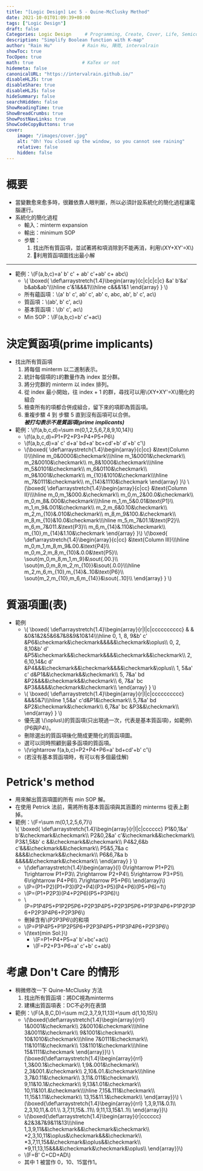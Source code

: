 ```yaml
---
title: "[Logic Design] Lec 5 - Quine-McClusky Method"
date: 2021-10-01T01:09:39+08:00
tags: ["Logic Design"]
draft: false
Categories: Logic Design     # Programming, Create, Cover, Life, Semiconductor, Leetcode, Logic Design, Daily
description: "Simplify Boolean function with K-map"
author: "Rain Hu"           # Rain Hu, 陣雨, intervalrain
showToc: true
TocOpen: true
math: true                  # KaTex or not
hidemeta: false
canonicalURL: "https://intervalrain.github.io/"
disableHLJS: true
disableShare: true
disableHLJS: false
hideSummary: false
searchHidden: false
ShowReadingTime: true
ShowBreadCrumbs: true
ShowPostNavLinks: true
ShowCodeCopyButtons: true
cover:
    image: "/images/cover.jpg"
    alt: "Oh! You closed up the window, so you cannot see raining"
    relative: false
    hidden: false
---
```

# 概要
+ 當變數愈來愈多時，很難依靠人眼判斷，所以必須計設系統化的簡化過程讓電腦運行。
+ 系統化的簡化過程
    + 輸入：minterm expansion
    + 輸出：minimum SOP
    + 步驟：
        1. 找出所有質函項，並試著將和項消除到不能再消，利用\\(XY+XY'=X\\)
        2. 利用質函項圖找出最小解
---
+ 範例：\\(F(a,b,c)=a' b' c' + ab' c'+ab' c+ abc\\)
    + \\(
    \boxed{
        \def\arraystretch{1.4}\begin{array}{c|c|c|c|c}
             &a' b'&a' b&ab&ab'\\\\\hline
            c'&1&&&1\\\\\hline
            c&&&1&1
        \end{array}
    }
    \\)
    + 所有蘊函項：\\(a' b' c', ab' c', ab' c, abc, ab', b' c', ac\\)
    + 質函項：\\(ab', b' c', ac\\)
    + 基本質函項：\\(b' c', ac\\)
    + Min SOP：\\(F(a,b,c)=b' c'+ac\\)
# 決定質函項(prime implicants)
+ 找出所有質函項
    1. 將每個 minterm 以二進制表示。
    2. 統計每個項的`1`的數量作為 index 並分群。
    3. 將分完群的 minterm 以 index 排列。
    4. 從 index 最小開始，往 index + 1 的群，尋找可以用\\(XY+XY'=X\\)簡化的組合
    5. 檢查所有的項都合併成組合，留下來的項即為質函項。
    6. 重複步驟 4 到 步驟 5 直到沒有函項可以合併。  
    ***被打勾表示不是質函項(prime implicants)***
+ 範例：\\(f(a,b,c,d)=\sum m(0,1,2,5,6,7,8,9,10,14)\\)
    + \\(f(a,b,c,d)=P1+P2+P3+P4+P5+P6\\)
    + \\(f(a,b,c,d)=a' c' d+a' bd+a' bc+cd'+b' d'+b' c'\\)
    + \\(\boxed{
        \def\arraystretch{1.4}\begin{array}{c|cc}
            &\text{Column I}\\\\\hline
            m_0&0000&\checkmark\\\\\hline
            m_1&0001&\checkmark\\\\
            m_2&0010&\checkmark\\\\
            m_8&1000&\checkmark\\\\\hline
            m_5&0101&\checkmark\\\\
            m_6&0110&\checkmark\\\\
            m_9&1001&\checkmark\\\\
            m_{10}&1010&\checkmark\\\\\hline
            m_7&0111&\checkmark\\\\
            m_{14}&1110&\checkmark
        \end{array}
    }\\)
    \\(\boxed{
        \def\arraystretch{1.4}\begin{array}{c|cc}
            &\text{Column II}\\\\\hline
            m_0,m_1&000.&\checkmark\\\\
            m_0,m_2&00.0&\checkmark\\\\
            m_0,m_8&.000&\checkmark\\\\\hline
            m_1,m_5&0.01&\text{P1}\\\\
            m_1,m_9&.001&\checkmark\\\\
            m_2,m_6&0.10&\checkmark\\\\
            m_2,m_{10}&.010&\checkmark\\\\
            m_8,m_9&100.&\checkmark\\\\
            m_8,m_{10}&10.0&\checkmark\\\\\hline
            m_5,m_7&01.1&\text{P2}\\\\
            m_6,m_7&011.&\text{P3}\\\\
            m_6,m_{14}&.110&\checkmark\\\\
            m_{10},m_{14}&1.10&\checkmark
        \end{array}
    }\\)
    \\(\boxed{
        \def\arraystretch{1.4}\begin{array}{c|cc}
        &\text{Column III}\\\\\hline
        m_0,m_1,m_8,m_9&.00.&\text{P4}\\\\
        m_0,m_2,m_8,m_{10}&.0.0&\text{P5}\\\\
        \sout{m_0,m_8,m_1,m_9}&\sout{.00.}\\\\
        \sout{m_0,m_8,m_2,m_{10}}&\sout{.0.0}\\\\\hline
        m_2,m_6,m_{10},m_{14}&..10&\text{P6}\\\\
        \sout{m_2,m_{10},m_6,m_{14}}&\sout{..10}\\\\
        \end{array}
    }
    \\)
# 質涵項圖(表)
+ 範例
    + \\(
    \boxed{
        \def\arraystretch{1.4}\begin{array}{r|l|c|cccccccccc}
                      &       &  &0&1&2&5&6&7&8&9&10&14\\\\\hline
            0, 1, 8, 9&b' c'  &P6&\checkmark&\checkmark&&&&&\checkmark&\oplus\\\\
            0, 2, 8,10&b' d'  &P5&\checkmark&&\checkmark&&&&\checkmark&&\checkmark\\\\
            2, 6,10,14&c d'   &P4&&&\checkmark&&\checkmark&&&&\checkmark&\oplus\\\\
                  1, 5&a' c' d&P1&&\checkmark&&\checkmark\\\\
                  5, 7&a' bd  &P2&&&&\checkmark&&\checkmark\\\\
                  6, 7&a' bc  &P3&&&&&\checkmark&\checkmark\\\\
        \end{array}
    }
    \\)
    + \\(
    \boxed{
        \def\arraystretch{1.4}\begin{array}{r|l|c|cccccccccc}
            &&&5&7\\\\\hline
            1,5&a' c'd&P1&\checkmark\\\\
            5,7&a' bd &P2&\checkmark&\checkmark\\\\
            6,7&a' bc &P3&&\checkmark\\\\
        \end{array}
    }
    \\)
    + 優先選 \\(\oplus\\)的質函項(只出現過一次，代表是基本質函項)，如範例\\(P6與P4\\)。
    + 刪除選出的質函項後化簡成更簡化的質函項圖。
    + 選可以同時照顧到最多函項的質函項。
    + \\(\rightarrow f(a,b,c)=P2+P4+P6=a' bd+cd'+b' c'\\)
    + (若沒有基本質函項時，有可以有多個最佳解)
# Petrick's method
+ 用來解出質涵項圖的所有 min SOP 解。
+ 在使用 Petrick 法前，需將所有基本質函項與其涵蓋的 minterms 從表上劃掉。
+ 範例：\\(F=\sum m(0,1,2,5,6,7)\\)  
\\(
    \boxed{
        \def\arraystretch{1.4}\begin{array}{r|l|c|cccccc}
            P1&0,1&a' b'&\checkmark&\checkmark\\\\
            P2&0,2&a' c'&\checkmark&&\checkmark\\\\
            P3&1,5&b' c &&\checkmark&&\checkmark\\\\
            P4&2,6&b  c'&&&\checkmark&&\checkmark\\\\
            P5&5,7&a  c &&&&\checkmark&&\checkmark\\\\
            P6&6,7&a  b &&&&&\checkmark&\checkmark\\\\
        \end{array}
    }
\\)
    + \\(\def\arraystretch{1.4}\begin{array}{l}
    0\rightarrow P1+P2\\\\
    1\rightarrow P1+P3\\\\
    2\rightarrow P2+P4\\\\
    5\rightarrow P3+P5\\\\
    6\rightarrow P4+P6\\\\
    7\rightarrow P5+P6\\\\
    \end{array}\\)
    + \\(P=(P1+P2)(P1+P3)(P2+P4)(P3+P5)(P4+P6)(P5+P6)=1\\)
    + \\(P=(P1+P2P3)(P4+P2P6)(P5+P3P6)\\)
    + \\(P=P1P4P5+P1P2P5P6+P2P3P4P5+P2P3P5P6+P1P3P4P6+P1P2P3P6+P2P3P4P6+P2P3P6\\)
    + 刪掉含有\\(P2P3P6\\)的和項
    + \\(P=P1P4P5+P1P2P5P6+P2P3P4P5+P1P3P4P6+P2P3P6\\)
    + \\(\text{min Sol:}\\)
        + \\(F=P1+P4+P5=a' b'+bc'+ac\\)
        + \\(F=P2+P3+P6=a' c'+b' c+ab\\)
# 考慮 Don't Care 的情形
+ 稍微修改一下 Quine-McClusky 方法
    1. 找出所有質函項：將DC視為minterms
    2. 建構出質函項表：DC不必列在表頭
+ 範例：\\(F(A,B,C,D)=\sum m(2,3,7,9,11,13)+\sum d(1,10,15)\\)
    + \\(\boxed{\def\arraystretch{1.4}\begin{array}{rrl}
        1&0001&\checkmark\\\\
        2&0010&\checkmark\\\\\hline
        3&0011&\checkmark\\\\
        9&1001&\checkmark\\\\
        10&1010&\checkmark\\\\\hline
        7&0111&\checkmark\\\\
        11&1011&\checkmark\\\\
        13&1101&\checkmark\\\\\hline
        15&1111&\checkmark
    \end{array}}\\)
    \\(\boxed{\def\arraystretch{1.4}\begin{array}{rrl}
        1,3&00.1&\checkmark\\\\
        1,9&.001&\checkmark\\\\
        2,3&001.&\checkmark\\\\
        2,10&.01.&\checkmark\\\\\hline
        3,7&0.11&\checkmark\\\\
        3,11&.011&\checkmark\\\\
        9,11&10.1&\checkmark\\\\
        9,13&1.01&\checkmark\\\\
        10,11&101.&\checkmark\\\\\hline
        7,15&.111&\checkmark\\\\
        11,15&1.11&\checkmark\\\\
        13,15&11.1&\checkmark\\\\
    \end{array}}\\)
    \\(\boxed{\def\arraystretch{1.4}\begin{array}{rrl}
        1,3,9,11&.0.1\\\\
        2,3,10,11,&.01.\\\\
        3,7,11,15&..11\\\\
        9,11,13,15&1..1\\\\
    \end{array}}\\)
    + \\(\boxed{\def\arraystretch{1.4}\begin{array}{r|cccccc}
        &2&3&7&9&11&13\\\\\hline
        1,3,9,11&&\checkmark&&\checkmark&\checkmark\\\\
        *2,3,10,11&\oplus&\checkmark&&&\checkmark\\\\
        *3,7,11,15&&\checkmark&\oplus&&\checkmark\\\\
        *9,11,13,15&&&&\checkmark&\checkmark&\oplus\\\\
    \end{array}}\\)
    + \\(F=B' C+CD+AD\\)
    + 其中 1 被當作 0，10、15當作1。